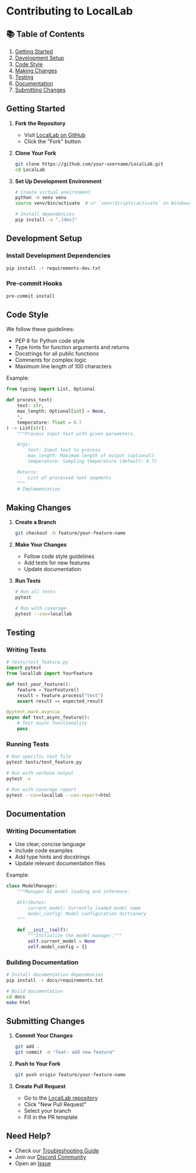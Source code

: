 # Contributing to LocalLab

## 📚 Table of Contents

1. [Getting Started](#getting-started)
2. [Development Setup](#development-setup)
3. [Code Style](#code-style)
4. [Making Changes](#making-changes)
5. [Testing](#testing)
6. [Documentation](#documentation)
7. [Submitting Changes](#submitting-changes)

## Getting Started

1. **Fork the Repository**

   - Visit [LocalLab on GitHub](https://github.com/UtkarshTheDev/LocalLab)
   - Click the "Fork" button

2. **Clone Your Fork**

   ```bash
   git clone https://github.com/your-username/LocalLab.git
   cd LocalLab
   ```

3. **Set Up Development Environment**

   ```bash
   # Create virtual environment
   python -m venv venv
   source venv/bin/activate  # or `venv\Scripts\activate` on Windows

   # Install dependencies
   pip install -e ".[dev]"
   ```

## Development Setup

### Install Development Dependencies

```bash
pip install -r requirements-dev.txt
```

### Pre-commit Hooks

```bash
pre-commit install
```

## Code Style

We follow these guidelines:

- PEP 8 for Python code style
- Type hints for function arguments and returns
- Docstrings for all public functions
- Comments for complex logic
- Maximum line length of 100 characters

Example:

```python
from typing import List, Optional

def process_text(
    text: str,
    max_length: Optional[int] = None,
    *,
    temperature: float = 0.7
) -> List[str]:
    """Process input text with given parameters.

    Args:
        text: Input text to process
        max_length: Maximum length of output (optional)
        temperature: Sampling temperature (default: 0.7)

    Returns:
        List of processed text segments
    """
    # Implementation
```

## Making Changes

1. **Create a Branch**

   ```bash
   git checkout -b feature/your-feature-name
   ```

2. **Make Your Changes**

   - Follow code style guidelines
   - Add tests for new features
   - Update documentation

3. **Run Tests**

   ```bash
   # Run all tests
   pytest

   # Run with coverage
   pytest --cov=locallab
   ```

## Testing

### Writing Tests

```python
# tests/test_feature.py
import pytest
from locallab import YourFeature

def test_your_feature():
    feature = YourFeature()
    result = feature.process("test")
    assert result == expected_result

@pytest.mark.asyncio
async def test_async_feature():
    # Test async functionality
    pass
```

### Running Tests

```bash
# Run specific test file
pytest tests/test_feature.py

# Run with verbose output
pytest -v

# Run with coverage report
pytest --cov=locallab --cov-report=html
```

## Documentation

### Writing Documentation

- Use clear, concise language
- Include code examples
- Add type hints and docstrings
- Update relevant documentation files

Example:

```python
class ModelManager:
    """Manages AI model loading and inference.

    Attributes:
        current_model: Currently loaded model name
        model_config: Model configuration dictionary
    """

    def __init__(self):
        """Initialize the model manager."""
        self.current_model = None
        self.model_config = {}
```

### Building Documentation

```bash
# Install documentation dependencies
pip install -r docs/requirements.txt

# Build documentation
cd docs
make html
```

## Submitting Changes

1. **Commit Your Changes**

   ```bash
   git add .
   git commit -m "feat: add new feature"
   ```

2. **Push to Your Fork**

   ```bash
   git push origin feature/your-feature-name
   ```

3. **Create Pull Request**
   - Go to the [LocalLab repository](https://github.com/UtkarshTheDev/LocalLab)
   - Click "New Pull Request"
   - Select your branch
   - Fill in the PR template

## Need Help?

- Check our [Troubleshooting Guide](https://github.com/UtkarshTheDev/LocalLab/blob/main/docs/troubleshooting.md)
- Join our [Discord Community](https://discord.gg/locallab)
- Open an [Issue](https://github.com/UtkarshTheDev/LocalLab/issues)

